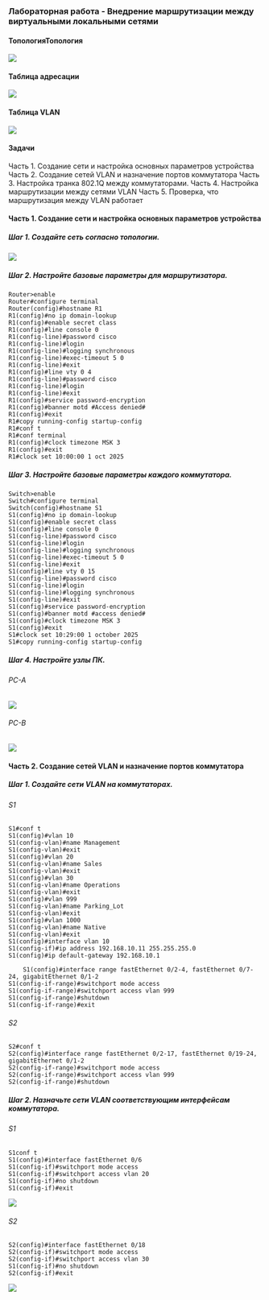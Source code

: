 ### Лабораторная работа - Внедрение маршрутизации между виртуальными локальными сетями
#### ТопологияТопология
![](https://github.com/Adminkzn/Otus-Network-Engineer/blob/main/img/lab%206-1.jpg?raw=true)
#### Таблица адресации
![](https://github.com/Adminkzn/Otus-Network-Engineer/blob/main/img/lab%206-2.jpg?raw=true)
#### Таблица VLAN
![](https://github.com/Adminkzn/Otus-Network-Engineer/blob/main/img/lab%206-3.jpg?raw=true)
#### Задачи
Часть 1. Создание сети и настройка основных параметров устройства
Часть 2. Создание сетей VLAN и назначение портов коммутатора
Часть 3. Настройка транка 802.1Q между коммутаторами.
Часть 4. Настройка маршрутизации между сетями VLAN
Часть 5. Проверка, что маршрутизация между VLAN работает
#### Часть 1. Создание сети и настройка основных параметров устройства
##### Шаг 1. Создайте сеть согласно топологии.
![](https://github.com/Adminkzn/Otus-Network-Engineer/blob/main/img/lab%206-4.jpg?raw=true)
##### Шаг 2. Настройте базовые параметры для маршрутизатора.
    
    Router>enable 
    Router#configure terminal 
    Router(config)#hostname R1
    R1(config)#no ip domain-lookup 
    R1(config)#enable secret class
    R1(config)#line console 0
    R1(config-line)#password cisco
    R1(config-line)#login 
    R1(config-line)#logging synchronous 
    R1(config-line)#exec-timeout 5 0
    R1(config-line)#exit 
    R1(config)#line vty 0 4
    R1(config-line)#password cisco
    R1(config-line)#login
    R1(config-line)#exit 
    R1(config)#service password-encryption 
    R1(config)#banner motd #Access denied#
    R1(config)#exit 
    R1#copy running-config startup-config 
    R1#conf t
    R1#conf terminal 
    R1(config)#clock timezone MSK 3
    R1(config)#exit
    R1#clock set 10:00:00 1 oct 2025
    
##### Шаг 3. Настройте базовые параметры каждого коммутатора.
    Switch>enable 
    Switch#configure terminal 
    Switch(config)#hostname S1
    S1(config)#no ip domain-lookup 
    S1(config)#enable secret class
    S1(config)#line console 0
    S1(config-line)#password cisco
    S1(config-line)#login 
    S1(config-line)#logging synchronous 
    S1(config-line)#exec-timeout 5 0
    S1(config-line)#exit 
    S1(config)#line vty 0 15 
    S1(config-line)#password cisco
    S1(config-line)#login 
    S1(config-line)#logging synchronous 
    S1(config-line)#exit 
    S1(config)#service password-encryption 
    S1(config)#banner motd #access denied#
    S1(config)#clock timezone MSK 3
    S1(config)#exit
    S1#clock set 10:29:00 1 october 2025
	S1#copy running-config startup-config 
	
##### Шаг 4. Настройте узлы ПК.
###### PC-A
![](https://github.com/Adminkzn/Otus-Network-Engineer/blob/main/img/lab%206-5.jpg?raw=true)
###### PC-B
![](https://github.com/Adminkzn/Otus-Network-Engineer/blob/main/img/lab%206-6.jpg?raw=true)
#### Часть 2. Создание сетей VLAN и назначение портов коммутатора
##### Шаг 1. Создайте сети VLAN на коммутаторах.
###### S1
    S1#conf t
    S1(config)#vlan 10
    S1(config-vlan)#name Management
    S1(config-vlan)#exit
    S1(config)#vlan 20
    S1(config-vlan)#name Sales
    S1(config-vlan)#exit
    S1(config)#vlan 30
    S1(config-vlan)#name Operations
    S1(config-vlan)#exit
    S1(config)#vlan 999
    S1(config-vlan)#name Parking_Lot
    S1(config-vlan)#exit 
    S1(config)#vlan 1000
    S1(config-vlan)#name Native
    S1(config-vlan)#exit 
	S1(config)#interface vlan 10    
    S1(config-if)#ip address 192.168.10.11 255.255.255.0
    S1(config)#ip default-gateway 192.168.10.1
	
	    S1(config)#interface range fastEthernet 0/2-4, fastEthernet 0/7-24, gigabitEthernet 0/1-2
    S1(config-if-range)#switchport mode access 
    S1(config-if-range)#switchport access vlan 999
    S1(config-if-range)#shutdown 
    S1(config-if-range)#exit 
###### S2
	S2#conf t
    S2(config)#interface range fastEthernet 0/2-17, fastEthernet 0/19-24, gigabitEthernet 0/1-2
    S2(config-if-range)#switchport mode access 
    S2(config-if-range)#switchport access vlan 999
    S2(config-if-range)#shutdown 
##### Шаг 2. Назначьте сети VLAN соответствующим интерфейсам коммутатора.
###### S1
    S1conf t
    S1(config)#interface fastEthernet 0/6
    S1(config-if)#switchport mode access 
    S1(config-if)#switchport access vlan 20
    S1(config-if)#no shutdown 
    S1(config-if)#exit

![](https://github.com/Adminkzn/Otus-Network-Engineer/blob/main/img/lab%206-8.jpg?raw=true)
###### S2
    S2(config)#interface fastEthernet 0/18
    S2(config-if)#switchport mode access 
    S2(config-if)#switchport access vlan 30
	S1(config-if)#no shutdown
    S2(config-if)#exit

![](https://github.com/Adminkzn/Otus-Network-Engineer/blob/main/img/lab%206-9.jpg?raw=true)





